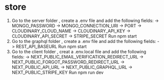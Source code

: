 # store
1. Go to the server folder , create a .env file and add the following fields: 
        -> MONGO_PASSWORD
        -> MONGO_CONNECTION_URI
        -> PORT
        -> CLOUDINARY_CLOUD_NAME
        -> CLOUDINARY_API_KEY
        -> CLOUDINARY_API_SECRET
        -> STRIPE_SECRET
    Run npm start
2. Go to the graphql folder , create a .env file and add the following fields:
        -> REST_API_BASEURL
    Run npm start
3. Go to the client folder , creat a .env.local file and add the following fields:
        -> NEXT_PUBLIC_EMAIL_VERIFICATION_REDIRECT_URL
        -> NEXT_PUBLIC_FORGOT_PASSWORD_REDIRECT_URL
        -> NEXT_PUBLIC_API_URL
        -> NEXT_PUBLIC_GRAPHQL_URL
        -> NEXT_PUBLIC_STRIPE_KEY
    Run npm run dev
 
